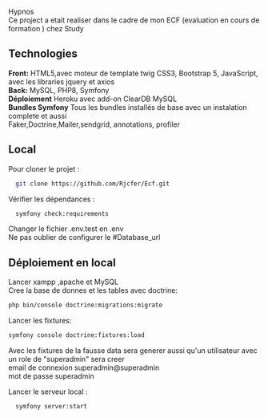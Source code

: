 Hypnos </br>
Ce project a etait realiser dans le cadre de mon ECF (evaluation en cours de formation ) chez Study

## Technologies

**Front:** HTML5,avec moteur de template twig CSS3, Bootstrap 5, JavaScript, avec les libraries jquery et axios <br />
**Back:** MySQL, PHP8, Symfony <br />
**Déploiement** Heroku avec add-on ClearDB MySQL <br />
**Bundles Symfony** Tous les bundles installés de base avec un instalation complete et aussi <br />
Faker,Doctrine,Mailer,sendgrid, annotations, profiler 
## Local

Pour cloner le projet :

```bash
  git clone https://github.com/Rjcfer/Ecf.git
```

Vérifier les dépendances :

```bash
  symfony check:requirements
```
Changer le fichier .env.test en .env </br>
Ne pas oublier de configurer le #Database_url </br>



## Déploiement en local
Lancer xampp ,apache et MySQL </br>
Cree la base de donnes et les tables avec doctrine:
```bash
php bin/console doctrine:migrations:migrate
```

Lancer les fixtures:
```bash
symfony console doctrine:fixtures:load
```
Avec les fixtures de la fausse data sera generer aussi qu'un utilisateur avec un role de "superadmin" sera creer </br>
email de connexion superadmin@superadmin </br>
mot de passe superadmin </br>

Lancer le serveur local :
```bash
  symfony server:start
```